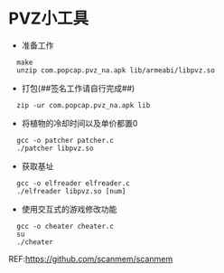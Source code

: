 # PVZ小工具
  * 准备工作

```
  make
  unzip com.popcap.pvz_na.apk lib/armeabi/libpvz.so
```
  * 打包(##签名工作请自行完成##)
```
  zip -ur com.popcap.pvz_na.apk lib
```

  * 将植物的冷却时间以及单价都置0
```
  gcc -o patcher patcher.c
  ./patcher libpvz.so
```
  * 获取基址
```
  gcc -o elfreader elfreader.c
  ./elfreader libpvz.so [num]
```
  * 使用交互式的游戏修改功能
```
  gcc -o cheater cheater.c
  su
  ./cheater
```
REF:https://github.com/scanmem/scanmem
